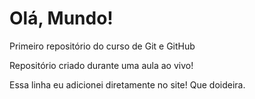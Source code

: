 # Olá, Mundo!
Primeiro repositório do curso de Git e GitHub

Repositório criado durante uma aula ao vivo!

Essa linha eu adicionei diretamente no site! Que doideira.

